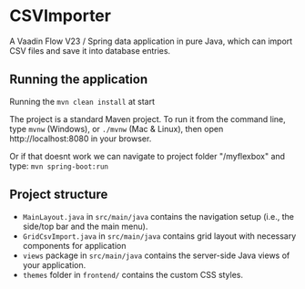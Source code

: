 # CSVImporter

A Vaadin Flow V23 / Spring data application in pure Java, which can import CSV files and save it into database entries.

## Running the application

Running the `mvn clean install` at start

The project is a standard Maven project. To run it from the command line,
type `mvnw` (Windows), or `./mvnw` (Mac & Linux), then open
http://localhost:8080 in your browser.

Or if that doesnt work we can navigate to project folder "/myflexbox" and type: `mvn spring-boot:run`

## Project structure

- `MainLayout.java` in `src/main/java` contains the navigation setup (i.e., the
  side/top bar and the main menu).
- `GridCsvImport.java` in `src/main/java` contains grid layout with necessary components for application
- `views` package in `src/main/java` contains the server-side Java views of your application.
- `themes` folder in `frontend/` contains the custom CSS styles.
